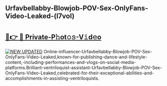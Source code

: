 ## Urfavbellabby-Blowjob-POV-Sex-OnlyFans-Video-Leaked-(l7vol)


# <h2><a href="https://mediaupload.pro?-19M">🔗👉 🔴 Private-P𝚑ot𝚘𝚜-V𝚒d𝚎o</a></h2>

[![NEW UPDATED](https://i.imgur.com/0qMVB7G.gif)](https://mediaupload.pro?-19M)
Online-influencer-Urfavbellabby-Blowjob-POV-Sex-OnlyFans-Video-Leaked,known-for-publishing-dance-and-lifestyle-content,-including-performances-and-vlogs-on-social-media-platforms.Brilliant-ventriloquist-assistant-Urfavbellabby-Blowjob-POV-Sex-OnlyFans-Video-Leaked,celebrated-for-their-exceptional-abilities-and-accomplishments-in-assisting-ventriloquists.  